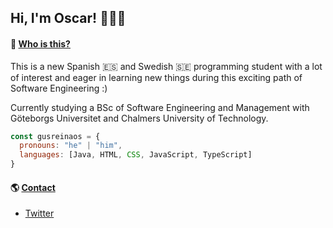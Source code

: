 ## Hi, I'm Oscar! 👨‍💻👋 

<!--
**gusreinaos/gusreinaos** is a ✨ _special_ ✨ repository because its `README.md` (this file) appears on your GitHub profile.
-->

#### 🧐 <ins>Who is this?</ins>
This is a new Spanish 🇪🇸 and Swedish 🇸🇪 programming student with a lot of interest and eager in learning new things during this exciting path of Software Engineering :)

Currently studying a BSc of Software Engineering and Management with Göteborgs Universitet and Chalmers University of Technology. 

```js
const gusreinaos = {
  pronouns: "he" | "him",
  languages: [Java, HTML, CSS, JavaScript, TypeScript]
}
```


#### 🌎 <ins>Contact</ins>
  - [Twitter](https://twitter.com/scar52006124)
<!--
- 🔭 I’m currently working on different personal projects that I'll be posting on my profile soon! 
- 🌱 I’m currently learning TypeScript, JavaScript, Java, SQL and .NET 
- 👯 I’m looking to collaborate on any project in which I can get to know new concepts and of course meet people with whom we can share interests and learn from each other 😊
- 💬 Ask me about any Tech-Related stuff 
- 📫 How to reach me: [LinkedIn]([https://www.linkedin.com/in/%C3%B3scar-reina-gustafsson-2562a818a/])
- ⚡ Fun fact: ...


![Image text]([https://github.com/zzuljs/CppLearning/blob/master/CppLearning/raw/master/Itachi.jpg](https://github-readme-stats.vercel.app/api?username=gusreinaos&&show_icons=true&title_color=ffffff&icon_color=bb2acf&text_color=daf7dc&bg_color=151515))
-->
